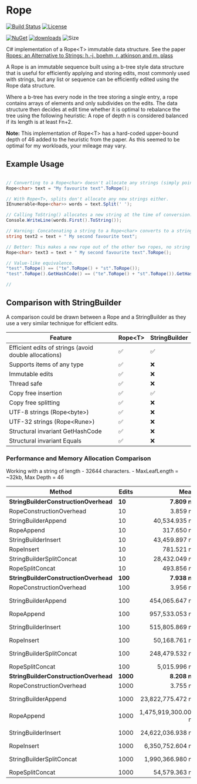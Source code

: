 # Rope

[![Build Status](https://github.com/FlatlinerDOA/Rope/actions/workflows/dotnet.yml/badge.svg)](https://github.com/FlatlinerDOA/Rope/actions)
[![License](https://img.shields.io/github/license/FlatlinerDOA/Rope.svg)](https://github.com/FlatlinerDOA/Rope/LICENSE)


[![NuGet](https://img.shields.io/nuget/v/FlatlinerDOA.Rope.svg)](https://www.nuget.org/packages/FlatlinerDOA.Rope)
[![downloads](https://img.shields.io/nuget/dt/FlatlinerDOA.Rope)](https://www.nuget.org/packages/FlatlinerDOA.Rope)
![Size](https://img.shields.io/github/repo-size/FlatlinerDOA/Rope.svg) 

C# implementation of a Rope&lt;T&gt; immutable data structure. See the paper [Ropes: an Alternative to Strings: h.-j. boehm, r. atkinson and m. plass](https://www.cs.rit.edu/usr/local/pub/jeh/courses/QUARTERS/FP/Labs/CedarRope/rope-paper.pdf)

A Rope is an immutable sequence built using a b-tree style data structure that is useful for efficiently applying and storing edits, most commonly used with strings, but any list or sequence can be efficiently edited using the Rope data structure.

Where a b-tree has every node in the tree storing a single entry, a rope contains arrays of elements and only subdivides on the edits. The data structure then decides at edit time whether it is optimal to rebalance the tree using the following heuristic:
A rope of depth n is considered balanced if its length is at least Fn+2.

**Note:** This implementation of Rope&lt;T&gt; has a hard-coded upper-bound depth of 46 added to the heuristic from the paper. As this seemed to be optimal for my workloads, your mileage may vary.

## Example Usage
```csharp

// Converting to a Rope<char> doesn't allocate any strings (simply points to the original memory).
Rope<char> text = "My favourite text".ToRope();

// With Rope<T>, splits don't allocate any new strings either.
IEnumerable<Rope<char>> words = text.Split(' '); 

// Calling ToString() allocates a new string at the time of conversion.
Console.WriteLine(words.First().ToString()); 

// Warning: Concatenating a string to a Rope<char> converts to a string (allocating memory).
string text2 = text + " My second favourite text";

// Better: This makes a new rope out of the other two ropes, no string allocations or copies.
Rope<char> text3 = text + " My second favourite text".ToRope();

// Value-like equivalence.
"test".ToRope() == ("te".ToRope() + "st".ToRope());
"test".ToRope().GetHashCode() == ("te".ToRope() + "st".ToRope()).GetHashCode();

// 
```

## Comparison with StringBuilder
A comparison could be drawn between a Rope and a StringBuilder as they use a very similar technique for efficient edits.

|Feature|Rope&lt;T&gt;|StringBuilder|
|-------|-------------|-------------|
|Efficient edits of strings (avoid double allocations)| ✅ |✅|
|Supports items of any type| ✅ |❌|
|Immutable edits| ✅ |❌|
|Thread safe| ✅ |❌|
|Copy free insertion| ✅ |✅|
|Copy free splitting| ✅ |❌|
|UTF-8 strings (Rope&lt;byte&gt;)| ✅ |❌|
|UTF-32 strings (Rope&lt;Rune&gt;)| ✅ |❌|
|Structural invariant GetHashCode| ✅ |❌|
|Structural invariant Equals| ✅ |❌|


### Performance and Memory Allocation Comparison

Working with a string of length - 32644 characters. - MaxLeafLength = ~32kb, Max Depth = 46

| Method                            | Edits | Mean                 | Error             | StdDev            | Gen0      | Gen1      | Gen2      | Allocated  |
|---------------------------------- |--------------- |---------------------:|------------------:|------------------:|----------:|----------:|----------:|-----------:|
| **StringBuilderConstructionOverhead** | **10**             |             **7.809 ns** |         **0.0550 ns** |         **0.0515 ns** |    **0.0062** |         **-** |         **-** |      **104 B** |
| RopeConstructionOverhead          | 10             |             3.859 ns |         0.0901 ns |         0.1073 ns |    0.0033 |         - |         - |       56 B |
| StringBuilderAppend               | 10             |        40,534.935 ns |       810.3675 ns |     2,148.9796 ns |   42.9688 |   31.1890 |         - |   721160 B |
| RopeAppend                        | 10             |           317.650 ns |         1.3256 ns |         1.2399 ns |    0.0367 |         - |         - |      616 B |
| StringBuilderInsert               | 10             |        43,459.897 ns |     1,221.2060 ns |     3,600.7536 ns |   42.9688 |   27.3438 |         - |   721160 B |
| RopeInsert                        | 10             |           781.521 ns |         9.3612 ns |         8.7565 ns |    0.1669 |         - |         - |     2800 B |
| StringBuilderSplitConcat          | 10             |        28,432.049 ns |       416.0166 ns |       324.7984 ns |   23.4680 |   11.7188 |         - |   393720 B |
| RopeSplitConcat                   | 10             |           493.856 ns |         4.8706 ns |         4.3176 ns |    0.2003 |         - |         - |     3360 B |
| **StringBuilderConstructionOverhead** | **100**            |             **7.938 ns** |         **0.1647 ns** |         **0.1540 ns** |    **0.0062** |         **-** |         **-** |      **104 B** |
| RopeConstructionOverhead          | 100            |             3.956 ns |         0.0993 ns |         0.1220 ns |    0.0033 |         - |         - |       56 B |
| StringBuilderAppend               | 100            |       454,065.647 ns |    16,428.4540 ns |    48,439.6672 ns |  394.5313 |  382.3242 |         - |  6621560 B |
| RopeAppend                        | 100            |       957,533.053 ns |     9,832.7415 ns |     9,197.5525 ns |    7.8125 |         - |         - |   144816 B |
| StringBuilderInsert               | 100            |       515,805.869 ns |    12,467.5560 ns |    36,368.4461 ns |  394.5313 |  378.9063 |         - |  6621560 B |
| RopeInsert                        | 100            |        50,168.761 ns |       136.7082 ns |       127.8769 ns |    1.6479 |         - |         - |    28000 B |
| StringBuilderSplitConcat          | 100            |       248,479.532 ns |     5,598.8172 ns |    16,508.2389 ns |  199.7070 |   99.6094 |         - |  3347160 B |
| RopeSplitConcat                   | 100            |         5,015.996 ns |        98.0012 ns |       143.6490 ns |    2.0065 |         - |         - |    33600 B |
| **StringBuilderConstructionOverhead** | **1000**           |             **8.208 ns** |         **0.1241 ns** |         **0.1100 ns** |    **0.0062** |         **-** |         **-** |      **104 B** |
| RopeConstructionOverhead          | 1000           |             3.755 ns |         0.0921 ns |         0.1983 ns |    0.0033 |         - |         - |       56 B |
| StringBuilderAppend               | 1000           |    23,822,775.472 ns |   474,466.0536 ns |   879,453.2527 ns | 5437.5000 | 5406.2500 | 1625.0000 | 65637900 B |
| RopeAppend                        | 1000           | 1,475,919,300.000 ns | 2,928,700.4503 ns | 2,596,216.6654 ns | 1000.0000 |         - |         - | 26428816 B |
| StringBuilderInsert               | 1000           |    24,622,036.938 ns |   551,434.5412 ns | 1,625,917.1864 ns | 5437.5000 | 5406.2500 | 1625.0000 | 65627902 B |
| RopeInsert                        | 1000           |     6,350,752.604 ns |    92,691.0537 ns |    86,703.2692 ns |   15.6250 |         - |         - |   280003 B |
| StringBuilderSplitConcat          | 1000           |     1,990,366.980 ns |    56,738.8359 ns |   167,295.7379 ns | 1962.8906 |  494.1406 |  125.0000 | 32881603 B |
| RopeSplitConcat                   | 1000           |        54,579.363 ns |       872.4714 ns |       773.4232 ns |   20.0806 |         - |         - |   336000 B |
